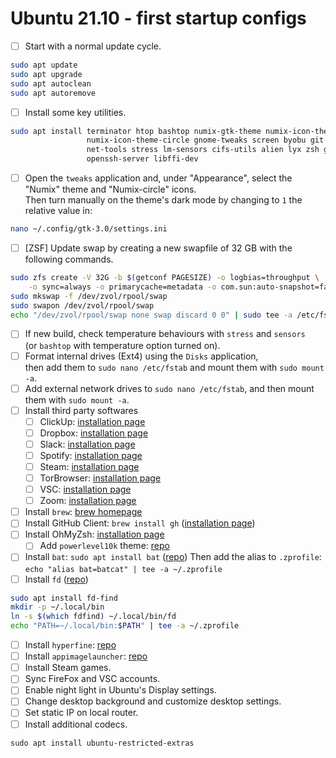 # Ubuntu 21.10 - first startup configs

- [ ] Start with a normal update cycle.

```bash
sudo apt update
sudo apt upgrade
sudo apt autoclean
sudo apt autoremove
```

- [ ] Install some key utilities.

```bash
sudo apt install terminator htop bashtop numix-gtk-theme numix-icon-theme \
                 numix-icon-theme-circle gnome-tweaks screen byobu git inkscape \
                 net-tools stress lm-sensors cifs-utils alien lyx zsh gimp vlc \
                 openssh-server libffi-dev
```

- [ ] Open the `tweaks` application and, under "Appearance", select the "Numix" theme and "Numix-circle" icons.  
   Then turn manually on the theme's dark mode by changing to `1` the relative value in:

```bash
nano ~/.config/gtk-3.0/settings.ini
```

- [ ] [ZSF] Update swap by creating a new swapfile of 32 GB with the following commands.

```bash
sudo zfs create -V 32G -b $(getconf PAGESIZE) -o logbias=throughput \
    -o sync=always -o primarycache=metadata -o com.sun:auto-snapshot=false rpool/swap
sudo mkswap -f /dev/zvol/rpool/swap
sudo swapon /dev/zvol/rpool/swap
echo "/dev/zvol/rpool/swap none swap discard 0 0" | sudo tee -a /etc/fstab
```

- [ ] If new build, check temperature behaviours with `stress` and `sensors`  
   (or `bashtop` with temperature option turned on).
- [ ] Format internal drives (Ext4) using the `Disks` application,  
   then add them to `sudo nano /etc/fstab` and mount them with `sudo mount -a`.
- [ ] Add external network drives to `sudo nano /etc/fstab`, and then mount them with `sudo mount -a`.
- [ ] Install third party softwares
  - [ ] ClickUp: [installation page](https://clickup.com/download#desktop)
  - [ ] Dropbox: [installation page](https://www.dropbox.com/install)
  - [ ] Slack: [installation page](https://slack.com/downloads/linux)
  - [ ] Spotify: [installation page](https://www.spotify.com/se/download/linux/)
  - [ ] Steam: [installation page](https://store.steampowered.com/about/)
  - [ ] TorBrowser: [installation page](https://www.torproject.org/download/)
  - [ ] VSC: [installation page](https://code.visualstudio.com/)
  - [ ] Zoom: [installation page](https://zoom.us/download#client_4meeting)

- [ ] Install `brew`: [brew homepage](https://brew.sh)
- [ ] Install GitHub Client: `brew install gh` ([installation page](https://github.com/cli/cli#installation))
- [ ] Install OhMyZsh: [installation page](https://ohmyz.sh/#install)
  - [ ] Add `powerlevel10k` theme: [repo](https://github.com/romkatv/powerlevel10k)

- [ ] Install `bat`: `sudo apt install bat` ([repo](https://github.com/sharkdp/bat#installation))
    Then add the alias to `.zprofile`: `echo "alias bat=batcat" | tee -a ~/.zprofile`
- [ ] Install `fd` ([repo](https://github.com/sharkdp/fd#installation))

```bash
sudo apt install fd-find
mkdir -p ~/.local/bin
ln -s $(which fdfind) ~/.local/bin/fd
echo "PATH=~/.local/bin:$PATH" | tee -a ~/.zprofile
```

- [ ] Install `hyperfine`: [repo](https://github.com/sharkdp/hyperfine/releases)
- [ ] Install `appimagelauncher`: [repo](https://github.com/TheAssassin/AppImageLauncher/wiki/Install-on-Ubuntu-or-Debian)
- [ ] Install Steam games.
- [ ] Sync FireFox and VSC accounts.
- [ ] Enable night light in Ubuntu's Display settings.
- [ ] Change desktop background and customize desktop settings.
- [ ] Set static IP on local router.
- [ ] Install additional codecs.

```
sudo apt install ubuntu-restricted-extras
```
